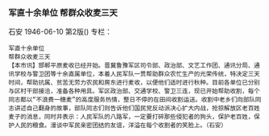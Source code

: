### 军直十余单位  帮群众收麦三天
石安
1946-06-10
第2版()
专栏：

    军直十余单位
    帮群众收麦三天
    【本市讯】邯郸平原麦收已经开始。晋冀鲁豫军区司令部、政治部、文艺工作团、通讯分局、通讯学校与警卫团等十余直属单位，本着人民军队一贯帮助群众农忙生产的光荣传统，特决定三天时间，帮助抗属、贫苦无劳力农民和房东进行麦收，以便他们适时进行秋种。目前各单位已分别与区村干部接洽，准备各种用具。军区政治部、交通学校、警卫三连，现已开始帮助收割，每个同志都以“不浪费一穗麦”的高度服务热情，整日不停的在田间收割运送。收割中老乡们向部队同志讲述自己翻身的故事，部队同志们则告诉他们国民党反动派决心扩大内战，抢掠解放区老百姓麦子的消息，同时并表示：人民军队的八路军，一定要打碎那些侵犯者的狗头，保护老百姓，保护人民的粮食。漫谈中军民亲密团结的友谊，洋溢在每个收割者的笑脸上。（石安）
